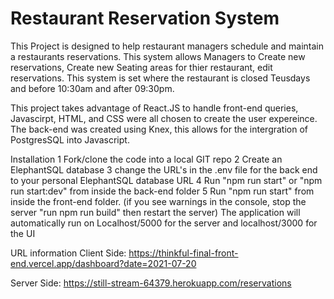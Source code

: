 # Restaurant Reservation System

This Project is designed to help restaurant managers schedule and maintain a restaurants reservations. 
This system allows Managers to Create new reservations, Create new Seating areas for thier restaurant, edit reservations. This system is set where the restaurant is closed Teusdays and before 10:30am and after 09:30pm. 

This project takes advantage of React.JS to handle front-end queries, Javascirpt, HTML, and CSS were all chosen to create the user expereince. 
The back-end was created using Knex, this allows for the intergration of PostgresSQL into Javascript.

Installation
1 Fork/clone the code into a local GIT repo
2 Create an ElephantSQL database
3 change the URL's in the .env file for the back end to your personal ElephantSQL database URL
4 Run "npm run start" or "npm run start:dev" from inside the back-end folder
5 Run "npm run start" from inside the front-end folder. 
    (if you see warnings in the console, stop the server "run npm run build" then restart the server)
The application will automatically run on Localhost/5000 for the server and localhost/3000 for the UI

URL information
Client Side:
https://thinkful-final-front-end.vercel.app/dashboard?date=2021-07-20

Server Side:
https://still-stream-64379.herokuapp.com/reservations

